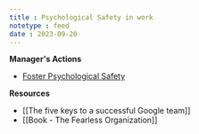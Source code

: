 ```yaml
---
title : Psychological Safety in work
notetype : feed
date : 2023-09-20
---
```



**Manager's Actions**
- [Foster Psychological Safety](https://rework.withgoogle.com/guides/understanding-team-effectiveness/steps/foster-psychological-safety/)

**Resources**
- [[The five keys to a successful Google team]]
- [[Book - The Fearless Organization]]